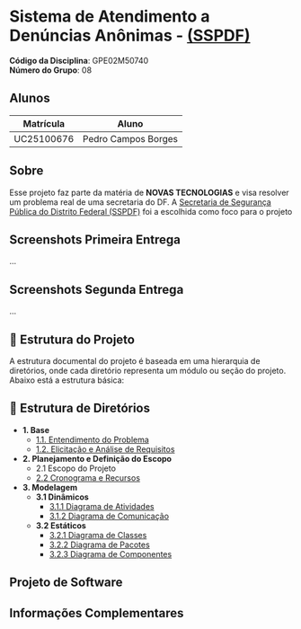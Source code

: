 # Sistema de Atendimento a Denúncias Anônimas - [(SSPDF)](https://www.ssp.df.gov.br)

**Código da Disciplina**: GPE02M50740<br>
**Número do Grupo**: 08<br>

## Alunos
|Matrícula | Aluno |
| -- | -- |
| UC25100676  |  Pedro Campos Borges |

## Sobre 
Esse projeto faz parte da matéria de <strong>NOVAS TECNOLOGIAS</strong> e visa resolver um problema real de uma secretaria do DF.
A [Secretaria de Segurança Pública do Distrito Federal (SSPDF)](https://www.ssp.df.gov.br) foi a escolhida como foco para o projeto

## Screenshots Primeira Entrega
...

## Screenshots Segunda Entrega
...

## 📁 Estrutura do Projeto

A estrutura documental do projeto é baseada em uma hierarquia de diretórios, onde cada diretório representa um módulo ou seção do projeto. Abaixo está a estrutura básica:

## 📄 Estrutura de Diretórios

- **1. Base**
  - [1.1. Entendimento do Problema](/Base/1.1.EntendimentoDoProblema)
  - [1.2. Elicitação e Análise de Requisitos](/Base/1.2.ElicitacaoAnaliseRequisitos)
- **2. Planejamento e Definição do Escopo**
  - 2.1 Escopo do Projeto
  - [2.2 Cronograma e Recursos](/Planejamento/1.1Cronograma.md)
- **3. Modelagem**
  - **3.1 Dinâmicos**
    - [3.1.1 Diagrama de Atividades](/Modelagem/Dinâmicos/1.1.DiagramaDeAtividades.md)
    - [3.1.2 Diagrama de Comunicação](/Modelagem/Dinâmicos/1.2.DiagramaDeComunicação.md)
  - **3.2 Estáticos**
    - [3.2.1 Diagrama de Classes](/Modelagem/Estáticos/1.1.DiagramaDeClasses.md)
    - [3.2.2 Diagrama de Pacotes](/Modelagem/Estáticos/1.2.DiagramaDePacotes.md)
    - [3.2.3 Diagrama de Componentes](/Modelagem/Estáticos/1.3.DiagramaDeComponentes.md)

## Projeto de Software

## Informações Complementares 

